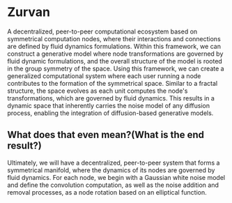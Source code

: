 # Zurvan
 A decentralized, peer-to-peer computational ecosystem based on symmetrical computation nodes, where their interactions and connections are defined by fluid dynamics formulations. Within this framework, we can construct a generative model where node transformations are governed by fluid dynamic formulations, and the overall structure of the model is rooted in the group symmetry of the space.
 Using this framework, we can create a generalized computational system where each user running a node contributes to the formation of the symmetrical space. Similar to a fractal structure, the space evolves as each unit computes the node's transformations, which are governed by fluid dynamics. This results in a dynamic space that inherently carries the noise model of any diffusion process, enabling the integration of diffusion-based generative models.

 ## What does that even mean?(What is the end result?) 
 Ultimately, we will have a decentralized, peer-to-peer system that forms a symmetrical manifold, where the dynamics of its nodes are governed by fluid dynamics. 
 For each node, we begin with a Gaussian white noise model and define the convolution computation, as well as the noise addition and removal processes, as a node rotation based on an elliptical function.